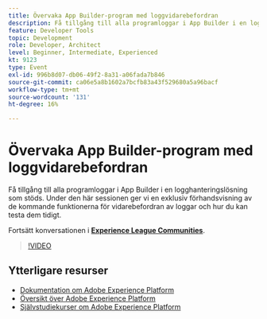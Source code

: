 ```yaml
---
title: Övervaka App Builder-program med loggvidarebefordran
description: Få tillgång till alla programloggar i App Builder i en logghanteringslösning som stöds. Under den här sessionen ger vi en exklusiv förhandsvisning av de kommande funktionerna för vidarebefordran av loggar och hur du kan testa dem tidigt.
feature: Developer Tools
topic: Development
role: Developer, Architect
level: Beginner, Intermediate, Experienced
kt: 9123
type: Event
exl-id: 996b8d07-db06-49f2-8a31-a06fada7b846
source-git-commit: ca06e5a8b1602a7bcfb83a43f529680a5a96bacf
workflow-type: tm+mt
source-wordcount: '131'
ht-degree: 16%

---
```


# Övervaka App Builder-program med loggvidarebefordran

Få tillgång till alla programloggar i App Builder i en logghanteringslösning som stöds. Under den här sessionen ger vi en exklusiv förhandsvisning av de kommande funktionerna för vidarebefordran av loggar och hur du kan testa dem tidigt.

Fortsätt konversationen i **[Experience League Communities](https://adobe.ly/3zXM3rp)**.

>[!VIDEO](https://video.tv.adobe.com/v/337568/?quality=12&learn=on&hidetitle=true)

## Ytterligare resurser

- [Dokumentation om Adobe Experience Platform](https://experienceleague.adobe.com/docs/experience-platform.html)
- [Översikt över Adobe Experience Platform](https://experienceleague.adobe.com/docs/experience-platform/landing/home.html)
- [Självstudiekurser om Adobe Experience Platform](https://experienceleague.adobe.com/docs/platform-learn/tutorials/overview.html?lang=sv)
